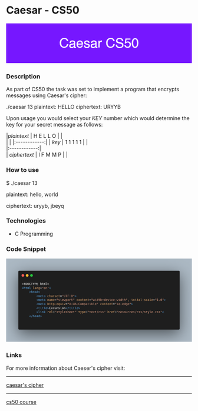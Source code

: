 # Caesar - CS50

![banner](/images/Caesar_CS50.png)

### Description

As part of CS50 the task was set to implement a program that encrypts messages
using Caesar's cipher:

./caesar 13
plaintext:  HELLO
ciphertext: URYYB

Upon usage you would select your *KEY* number which would determine the key for your secret message as follows:

|_plaintext_   |   H          E           L           L           O
|              |  
|              |
|:------------:|
| _key_        |  1           1           1           1           1	
|              |   
|:------------:|   
| _ciphertext_ |	I	      F	      M	      M	      P
|              |
### How to use

$ ./caesar 13

plaintext:  hello, world

ciphertext: uryyb, jbeyq

### Technologies
- C Programming

### Code Snippet

![code snippet](images/carbon%20(1).png)

### Links

For more information about Caeser's cipher visit: 

---------------------------------

[caesar's cipher](https://en.wikipedia.org/wiki/Caesar_cipher)

---------------------------------------------------------------


[cs50 course](https://cs50.harvard.edu/x/2022/psets/2/caesar/)



